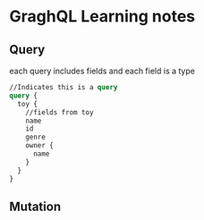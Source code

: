 # GraghQL Learning notes

## Query
each query includes fields and each field is a type

```graphql
//Indicates this is a query
query {
  toy {
    //fields from toy
    name
    id
    genre
    owner {
      name
    }
  }
}
```

## Mutation

